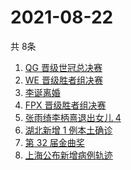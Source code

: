 # 2021-08-22
  共 8条

  <!-- BEGIN -->
  <!-- 最后更新时间:Sun Aug 22 2021 15:11:09 GMT+0000 (Coordinated Universal Time) -->
  1. [QG 晋级世冠总决赛](https://www.zhihu.com/search?q=QGhappy)
1. [WE 晋级胜者组决赛](https://www.zhihu.com/search?q=WE)
1. [李诞离婚](https://www.zhihu.com/search?q=李诞)
1. [FPX 晋级胜者组决赛](https://www.zhihu.com/search?q=fpx)
1. [张雨绮李柄熹退出女儿 4](https://www.zhihu.com/search?q=张雨绮)
1. [湖北新增 1 例本土确诊](https://www.zhihu.com/search?q=湖北疫情)
1. [第 32 届金曲奖 ](https://www.zhihu.com/search?q=金曲奖)
1. [上海公布新增病例轨迹](https://www.zhihu.com/search?q=上海疫情)
  <!-- END -->
  